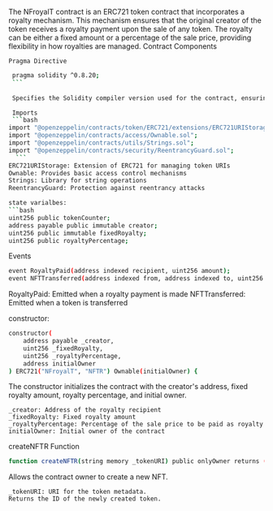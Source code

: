 The NFroyalT contract is an ERC721 token contract that incorporates a royalty mechanism. This mechanism ensures that the original creator of the token receives a royalty payment upon the sale of any token. The royalty can be either a fixed amount or a percentage of the sale price, providing flexibility in how royalties are managed.
Contract Components

    Pragma Directive
    
   ```bash
    pragma solidity ^0.8.20;
    ```
    
    Specifies the Solidity compiler version used for the contract, ensuring compatibility with Solidity version 0.8.20 and above

    Imports
    ```bash
import "@openzeppelin/contracts/token/ERC721/extensions/ERC721URIStorage.sol";
import "@openzeppelin/contracts/access/Ownable.sol";
import "@openzeppelin/contracts/utils/Strings.sol";
import "@openzeppelin/contracts/security/ReentrancyGuard.sol";
     ```
ERC721URIStorage: Extension of ERC721 for managing token URIs
Ownable: Provides basic access control mechanisms
Strings: Library for string operations
ReentrancyGuard: Protection against reentrancy attacks

state varialbes:
```bash
uint256 public tokenCounter;
address payable public immutable creator;
uint256 public immutable fixedRoyalty;
uint256 public royaltyPercentage;
```
Events
```bash
event RoyaltyPaid(address indexed recipient, uint256 amount);
event NFTTransferred(address indexed from, address indexed to, uint256 tokenId, uint256 salePrice);
```
RoyaltyPaid: Emitted when a royalty payment is made
NFTTransferred: Emitted when a token is transferred

constructor:

```bash
constructor(
    address payable _creator,
    uint256 _fixedRoyalty,
    uint256 _royaltyPercentage,
    address initialOwner
) ERC721("NFroyalT", "NFTR") Ownable(initialOwner) {
```

The constructor initializes the contract with the creator's address, fixed royalty amount, royalty percentage, and initial owner.

    _creator: Address of the royalty recipient
    _fixedRoyalty: Fixed royalty amount
    _royaltyPercentage: Percentage of the sale price to be paid as royalty
    initialOwner: Initial owner of the contract

createNFTR Function
```bash
function createNFTR(string memory _tokenURI) public onlyOwner returns (uint256) {
```
Allows the contract owner to create a new NFT.

    _tokenURI: URI for the token metadata.
    Returns the ID of the newly created token.






    

